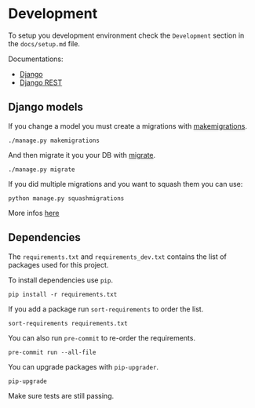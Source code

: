 # Development

To setup you development environment check the `Development` section in the `docs/setup.md` file.

Documentations:
* [Django](https://docs.djangoproject.com/en/3.2/)
* [Django REST](https://www.django-rest-framework.org/)

## Django models

If you change a model you must create a migrations with [makemigrations](https://docs.djangoproject.com/en/3.2/ref/django-admin/#migrate).
```
./manage.py makemigrations
```

And then migrate it you your DB with [migrate](https://docs.djangoproject.com/en/3.2/ref/django-admin/#migrate).
```
./manage.py migrate
```

If you did multiple migrations and you want to squash them you can use:
```
python manage.py squashmigrations
```

More infos [here](https://docs.djangoproject.com/en/3.2/ref/django-admin/#squashmigrations)

## Dependencies

The `requirements.txt` and `requirements_dev.txt` contains the list of packages used for this project.

To install dependencies use `pip`.
```
pip install -r requirements.txt
```

If you add a package run `sort-requirements` to order the list.
```
sort-requirements requirements.txt
```

You can also run `pre-commit` to re-order the requirements.
```
pre-commit run --all-file
```

You can upgrade packages with `pip-upgrader`.
```
pip-upgrade
```

Make sure tests are still passing.
